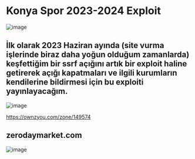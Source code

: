 # Konya Spor 2023-2024 Exploit
![image](https://github.com/user-attachments/assets/ef33987d-117e-4a88-8dd0-5d897b9d5c05)

## İlk olarak 2023 Haziran ayında (site vurma işlerinde biraz daha yoğun olduğum zamanlarda) keşfettiğim bir ssrf açığını artık bir exploit haline getirerek açığı kapatmaları ve ilgili kurumların kendilerine bildirmesi için bu exploiti yayınlayacağım.

![image](https://github.com/user-attachments/assets/000a1a56-2dc3-4011-a9d8-347fa3b71f01)


https://ownzyou.com/zone/149574






## zerodaymarket.com

![image](https://github.com/user-attachments/assets/229a2d66-9642-4071-a219-a941b37c2426)
